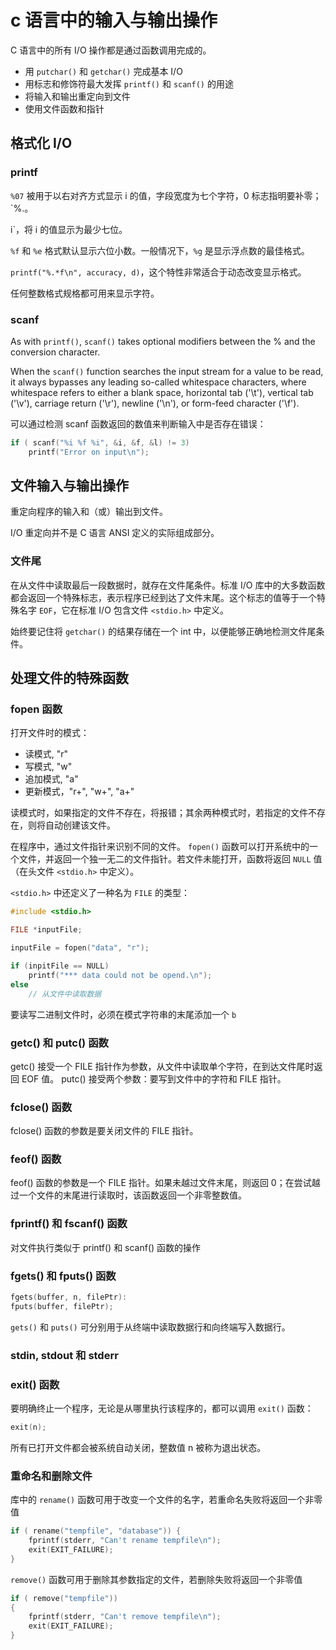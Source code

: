 # c 语言中的输入与输出操作

C 语言中的所有 I/O 操作都是通过函数调用完成的。

- 用 `putchar()` 和 `getchar()` 完成基本 I/O
- 用标志和修饰符最大发挥 `printf()` 和 `scanf()` 的用途
- 将输入和输出重定向到文件
- 使用文件函数和指针

## 格式化 I/O

### printf

`%07` 被用于以右对齐方式显示 i 的值，字段宽度为七个字符，0 标志指明要补零；`%.。

i`，将 i 的值显示为最少七位。

`%f` 和 `%e` 格式默认显示六位小数。一般情况下，`%g` 是显示浮点数的最佳格式。

`printf("%.*f\n", accuracy, d)`，这个特性非常适合于动态改变显示格式。

任何整数格式规格都可用来显示字符。

### scanf

As with `printf()`, `scanf()` takes optional modifiers between the % and the conversion character.

When the `scanf()` function searches the input stream for a value to be read, it always bypasses any leading so-called whitespace characters, where whitespace refers to either a blank space, horizontal tab ('\t'), vertical tab ('\v'), carriage return ('\r'), newline ('\n'), or form-feed character ('\f').

可以通过检测 scanf 函数返回的数值来判断输入中是否存在错误：

```c
if ( scanf("%i %f %i", &i, &f, &l) != 3)
    printf("Error on input\n");
```

## 文件输入与输出操作

重定向程序的输入和（或）输出到文件。

I/O 重定向并不是 C 语言 ANSI 定义的实际组成部分。

### 文件尾

在从文件中读取最后一段数据时，就存在文件尾条件。标准 I/O 库中的大多数函数都会返回一个特殊标志，表示程序已经到达了文件末尾。这个标志的值等于一个特殊名字 `EOF`，它在标准 I/O 包含文件 `<stdio.h>` 中定义。

始终要记住将 `getchar()` 的结果存储在一个 int 中，以便能够正确地检测文件尾条件。

## 处理文件的特殊函数

### fopen 函数

打开文件时的模式：

- 读模式, "r"
- 写模式, "w"
- 追加模式, "a"
- 更新模式，"r+", "w+", "a+"

读模式时，如果指定的文件不存在，将报错；其余两种模式时，若指定的文件不存在，则将自动创建该文件。

在程序中，通过文件指针来识别不同的文件。
`fopen()` 函数可以打开系统中的一个文件，并返回一个独一无二的文件指针。若文件未能打开，函数将返回 `NULL` 值（在头文件 `<stdio.h>` 中定义）。

`<stdio.h>` 中还定义了一种名为 `FILE` 的类型：

```c
#include <stdio.h>

FILE *inputFile;

inputFile = fopen("data", "r");

if (inpitFile == NULL)
    printf("*** data could not be opend.\n");
else
    // 从文件中读取数据
```

要读写二进制文件时，必须在模式字符串的末尾添加一个 `b`

### getc() 和 putc() 函数

getc() 接受一个 FILE 指针作为参数，从文件中读取单个字符，在到达文件尾时返回 EOF 值。
putc() 接受两个参数：要写到文件中的字符和 FILE 指针。

### fclose() 函数

fclose() 函数的参数是要关闭文件的 FILE 指针。

### feof() 函数

feof() 函数的参数是一个 FILE 指针。如果未越过文件末尾，则返回 0；在尝试越过一个文件的末尾进行读取时，该函数返回一个非零整数值。

### fprintf() 和 fscanf() 函数

对文件执行类似于 printf() 和 scanf() 函数的操作

### fgets() 和 fputs() 函数

```c
fgets(buffer, n, filePtr):
fputs(buffer, filePtr);
```

`gets()` 和 `puts()` 可分别用于从终端中读取数据行和向终端写入数据行。

### stdin, stdout 和 stderr

### exit() 函数

要明确终止一个程序，无论是从哪里执行该程序的，都可以调用 `exit()` 函数：

```c
exit(n);
```

所有已打开文件都会被系统自动关闭，整数值 n 被称为退出状态。

### 重命名和删除文件

库中的 `rename()` 函数可用于改变一个文件的名字，若重命名失败将返回一个非零值

```c
if ( rename("tempfile", "database")) {
    fprintf(stderr, "Can't rename tempfile\n");
    exit(EXIT_FAILURE);
}
```

`remove()` 函数可用于删除其参数指定的文件，若删除失败将返回一个非零值

```c
if ( remove("tempfile"))
{
    fprintf(stderr, "Can't remove tempfile\n");
    exit(EXIT_FAILURE);
}
```
